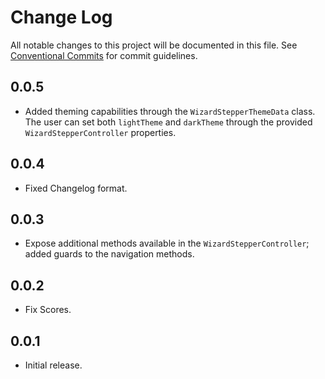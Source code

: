 # Change Log

All notable changes to this project will be documented in this file.
See [Conventional Commits](https://conventionalcommits.org) for commit guidelines.

## 0.0.5

- Added theming capabilities through the ```WizardStepperThemeData``` class. The user can set both ```lightTheme``` and ```darkTheme``` through the provided ```WizardStepperController``` properties.

## 0.0.4

- Fixed Changelog format.

## 0.0.3

- Expose additional methods available in the ```WizardStepperController```; added guards to the navigation methods.

## 0.0.2

- Fix Scores.

## 0.0.1

- Initial release.
